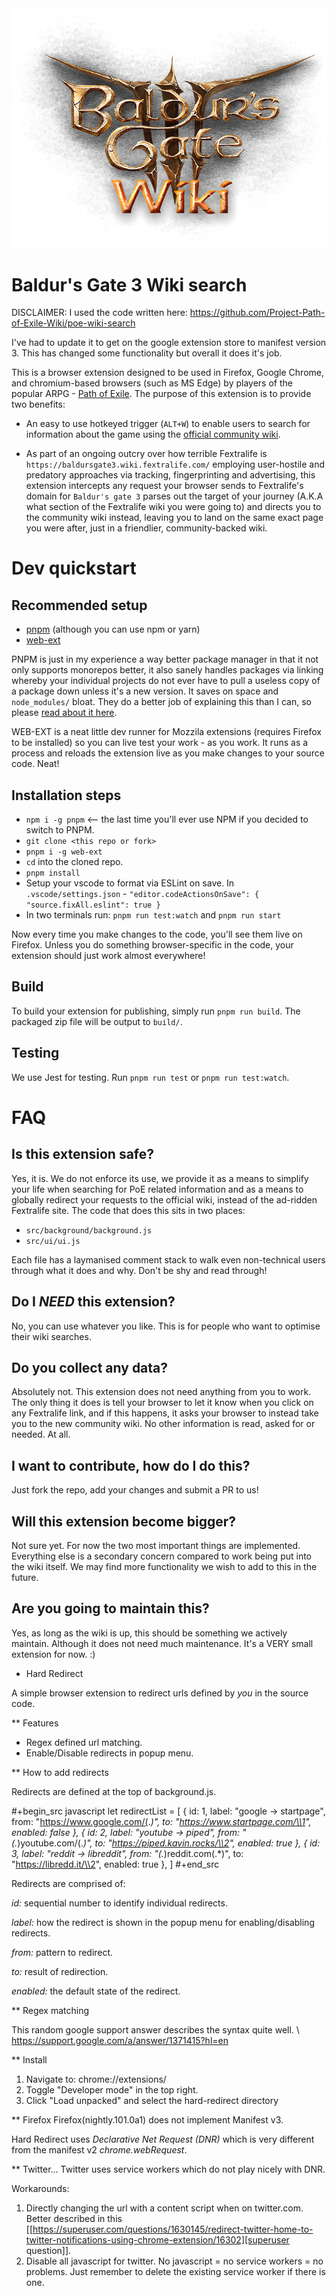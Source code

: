 <img src="icons/icon_152.png"/>

# Baldur's Gate 3 Wiki search


DISCLAIMER: I used the code written here: https://github.com/Project-Path-of-Exile-Wiki/poe-wiki-search

I've had to update it to get on the google extension store to manifest version 3. This has changed some functionality but overall it does it's job.




This is a browser extension designed to be used in Firefox, Google Chrome, and chromium-based browsers (such as MS Edge) by players of the popular ARPG - [Path of Exile](www.pathofexile.com).
The purpose of this extension is to provide two benefits:

- An easy to use hotkeyed trigger (`ALT+W`) to enable users to search for information about the game using the [official community wiki](www.poewiki.net).

- As part of an ongoing outcry over how terrible Fextralife is `https://baldursgate3.wiki.fextralife.com/` employing user-hostile and predatory approaches via tracking, fingerprinting and advertising, this extension intercepts any request your browser sends to Fextralife's domain for `Baldur's gate 3` parses out the target of your journey (A.K.A what section of the Fextralife wiki you were going to) and directs you to the community wiki instead, leaving you to land on the same exact page you were after, just in a friendlier, community-backed wiki.

# Dev quickstart

## Recommended setup

- [pnpm](https://pnpm.io/) (although you can use npm or yarn)
- [web-ext](https://github.com/mozilla/web-ext)

PNPM is just in my experience a way better package manager in that it not only supports monorepos better, it also sanely handles packages via linking whereby your individual projects do not ever have to pull a useless copy of a package down unless it's a new version. It saves on space and `node_modules/` bloat. They do a better job of explaining this than I can, so please [read about it here](https://pnpm.io/faq).

WEB-EXT is a neat little dev runner for Mozzila extensions (requires Firefox to be installed) so you can live test your work - as you work.
It runs as a process and reloads the extension live as you make changes to your source code. Neat!

## Installation steps

- `npm i -g pnpm` <-- the last time you'll ever use NPM if you decided to switch to PNPM.
- `git clone <this repo or fork>`
- `pnpm i -g web-ext`
- `cd` into the cloned repo.
- `pnpm install`
- Setup your vscode to format via ESLint on save. In `.vscode/settings.json` - `"editor.codeActionsOnSave": { "source.fixAll.eslint": true }`
- In two terminals run: `pnpm run test:watch` and `pnpm run start`

Now every time you make changes to the code, you'll see them live on Firefox. Unless you do something browser-specific in the code, your
extension should just work almost everywhere!

## Build

To build your extension for publishing, simply run `pnpm run build`. The packaged zip file will be output to `build/`.

## Testing

We use Jest for testing. Run `pnpm run test` or `pnpm run test:watch`.

# FAQ

## Is this extension safe?

Yes, it is. We do not enforce its use, we provide it as a means to simplify your life when searching for PoE related information and as a means to globally redirect your requests to the official wiki, instead of the ad-ridden Fextralife site. The code that does this sits in two places:

- `src/background/background.js`
- `src/ui/ui.js`

Each file has a laymanised comment stack to walk even non-technical users through what it does and why. Don't be shy and read through!

## Do I _NEED_ this extension?

No, you can use whatever you like. This is for people who want to optimise their wiki searches.

## Do you collect any data?

Absolutely not. This extension does not need anything from you to work. The only thing it does is tell your browser to let it know when you click on any Fextralife link, and if this happens, it asks your browser to instead take you to the new community wiki. No other information is read, asked for or needed. At all.

## I want to contribute, how do I do this?

Just fork the repo, add your changes and submit a PR to us!

## Will this extension become bigger?

Not sure yet. For now the two most important things are implemented. Everything else is a secondary concern compared to work being put into the wiki itself. We may find more functionality we wish to add to this in the future.

## Are you going to maintain this?

Yes, as long as the wiki is up, this should be something we actively maintain. Although it does not need much maintenance. It's a VERY small extension for now. :)


* Hard Redirect

A simple browser extension to redirect urls defined by *you* in the source code.

** Features
- Regex defined url matching.
- Enable/Disable redirects in popup menu.

** How to add redirects

Redirects are defined at the top of background.js.

#+begin_src javascript
   let redirectList = [
    { id: 1, label: "google  -> startpage", from: "https://www.google.com/(.*)", to: "https://www.startpage.com/\\1", enabled: false },
    { id: 2, label: "youtube -> piped", from: "(.*)youtube.com/(.*)", to: "https://piped.kavin.rocks/\\2", enabled: true },
    { id: 3, label: "reddit  -> libreddit", from: "(.*)reddit.com(.*)", to: "https://libredd.it/\\2", enabled: true },
]
#+end_src

Redirects are comprised of:

*id:* sequential number to identify individual redirects.

*label:* how the redirect is shown in the popup menu for enabling/disabling redirects.

*from:* pattern to redirect.

*to:* result of redirection.

*enabled:* the default state of the redirect.

** Regex matching

This random google support answer describes the syntax quite well. \\
https://support.google.com/a/answer/1371415?hl=en

** Install
 1. Navigate to: chrome://extensions/
 2. Toggle "Developer mode" in the top right.
 3. Click "Load unpacked" and select the hard-redirect directory

** Firefox
Firefox(nightly.101.0a1) does not implement Manifest v3.

Hard Redirect uses *Declarative Net Request (DNR)* which is very different from
the manifest v2 *chrome.webRequest*.

** Twitter...
Twitter uses service workers which do not play nicely with DNR.

Workarounds:
1. Directly changing the url with a content script when on twitter.com. Better
   described in this [[https://superuser.com/questions/1630145/redirect-twitter-home-to-twitter-notifications-using-chrome-extension/16302][superuser question]].
2. Disable all javascript for twitter. No javascript = no service workers = no
   problems. Just remember to delete the existing service worker if there is one.

